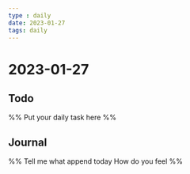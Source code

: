 ```yaml
---
type : daily
date: 2023-01-27
tags: daily
---
```


# 2023-01-27

## Todo
%%
Put your daily task here
%%


## Journal 
%%
Tell me what append today
How do you feel
%%